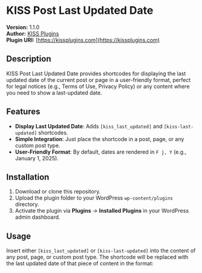 # KISS Post Last Updated Date
**Version:** 1.1.0  
**Author:** [KISS Plugins](https://kissplugins.com)  
**Plugin URI:** [https://kissplugins.com](https://kissplugins.com)

## Description
KISS Post Last Updated Date provides shortcodes for displaying the last updated date of the current post or page in a user-friendly format, perfect for legal notices (e.g., Terms of Use, Privacy Policy) or any content where you need to show a last-updated date.

## Features
- **Display Last Updated Date**: Adds `[kiss_last_updated]` and `[kiss-last-updated]` shortcodes.
- **Simple Integration**: Just place the shortcode in a post, page, or any custom post type.
- **User-Friendly Format**: By default, dates are rendered in `F j, Y` (e.g., January 1, 2025).

## Installation
1. Download or clone this repository.
2. Upload the plugin folder to your WordPress `wp-content/plugins` directory.
3. Activate the plugin via **Plugins** → **Installed Plugins** in your WordPress admin dashboard.

## Usage
Insert either `[kiss_last_updated]` or `[kiss-last-updated]` into the content of any post, page, or custom post type. The shortcode will be replaced with the last updated date of that piece of content in the format:  
